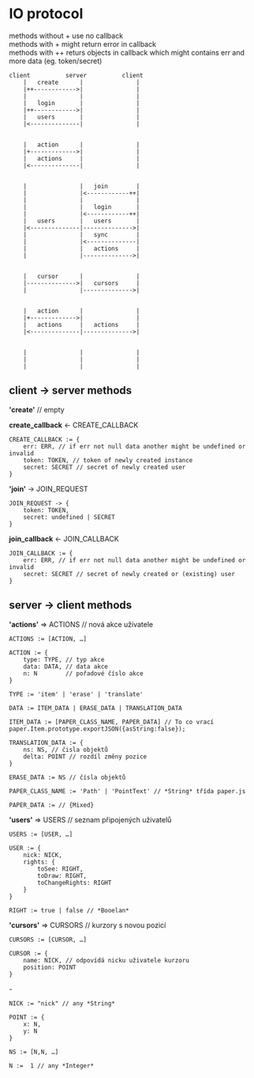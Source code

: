 # IO protocol

methods without + use no callback  
methods with + might return error in callback  
methods with ++ returs objects in callback  which might contains err and more data (eg. token/secret)  

	client			server			client
		|	create		|				|
		|++------------>|				|
		|				|				|
		|	login		|				|
		|++------------>|				|
		|	users		|				|
		|<--------------|				|


		|	action		|				|
		|+------------->|				|
		|	actions		|				|
		|<--------------|				|


		|				|	join		|
		|				|<------------++|
		|				|				|
		|				|	login		|
		|				|<------------++|
		|	users		|	users		|
		|<--------------|-------------->|
		|				|	sync		|
		|				|<--------------|
		|				|	actions		|
		|				|-------------->|


		|	cursor		|				|
		|-------------->|	cursors		|
		|				|-------------->|


		|	action		|				|
		|+------------->|				|
		|	actions		|	actions		|
		|<--------------|-------------->|


		|				|				|
		|				|				|
		|				|				|





## client -> server methods

**'create'** // empty

**create_callback** <- CREATE_CALLBACK

	CREATE_CALLBACK := {
		err: ERR, // if err not null data another might be undefined or invalid
		token: TOKEN, // token of newly created instance
		secret: SECRET // secret of newly created user
	}

**'join'** -> JOIN_REQUEST

	JOIN_REQUEST -> {
		token: TOKEN,
		secret: undefined | SECRET
	}

**join_callback** <- JOIN_CALLBACK

	JOIN_CALLBACK := {
		err: ERR, // if err not null data another might be undefined or invalid
		secret: SECRET // secret of newly created or (existing) user
	}


## server -> client methods

**'actions'** => ACTIONS // nová akce uživatele

	ACTIONS := [ACTION, …]

	ACTION := {
		type: TYPE,	// typ akce
		data: DATA,	// data akce
		n: N		// pořadové číslo akce
	}

	TYPE := 'item' | 'erase' | 'translate'

	DATA := ITEM_DATA | ERASE_DATA | TRANSLATION_DATA

	ITEM_DATA := [PAPER_CLASS_NAME, PAPER_DATA] // To co vrací paper.Item.prototype.exportJSON({asString:false});

	TRANSLATION_DATA := {
		ns: NS, // čisla objektů
		delta: POINT // rozdíl změny pozice
	}

	ERASE_DATA := NS // čísla objektů

	PAPER_CLASS_NAME := 'Path' | 'PointText' // *String* třída paper.js

	PAPER_DATA := // {Mixed}


**'users'** => USERS // seznam připojených uživatelů

	USERS := [USER, …]

	USER :=	{
		nick: NICK,
		rights: {
			toSee: RIGHT,
			toDraw: RIGHT,
			toChangeRights: RIGHT
		}
	}

	RIGHT := true | false // *Booelan*


**'cursors'** => CURSORS // kurzory s novou pozicí

	CURSORS := [CURSOR, …]

	CURSOR := {
		name: NICK, // odpovídá nicku uživatele kurzoru
		position: POINT
	}


*-*

	NICK := "nick" // any *String*

	POINT := {
		x: N,
		y: N
	}

	NS := [N,N, …]

	N :=  1 // any *Integer*
